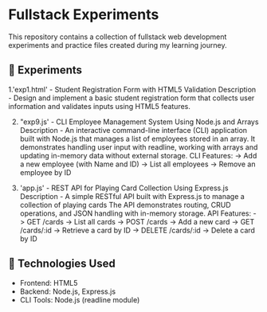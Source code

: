 # Fullstack Experiments

This repository contains a collection of fullstack web development experiments and practice files created during my learning journey.

## 📁 Experiments
1.'exp1.html' - Student Registration Form with HTML5 Validation
  Description - Design and implement a basic student registration form that collects user              information and validates inputs using HTML5 features.

2. "exp9.js' - CLI Employee Management System Using Node.js and Arrays
   Description - An interactive command-line interface (CLI) application built with Node.js that        manages a list of employees stored in an array. It demonstrates handling user input with             readline, working with arrays and updating in-memory data without external storage.
   CLI Features:
   -> Add a new employee (with Name and ID)
   -> List all employees
   -> Remove an employee by ID
  
4. 'app.js'  - REST API for Playing Card Collection Using Express.js
   Description - A simple RESTful API built with Express.js to manage a collection of playing cards
   The API demonstrates routing, CRUD operations, and JSON handling with in-memory storage.
   API Features:
   -> GET /cards → List all cards
   -> POST /cards → Add a new card
   -> GET /cards/:id → Retrieve a card by ID
   -> DELETE /cards/:id → Delete a card by ID

## 🚀 Technologies Used

- Frontend: HTML5
- Backend: Node.js, Express.js
- CLI Tools: Node.js (readline module)

